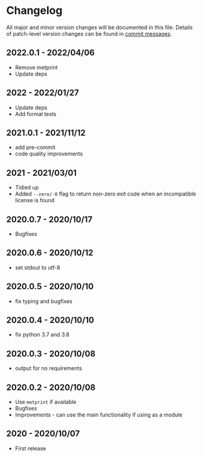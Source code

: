 # Changelog

All major and minor version changes will be documented in this file. Details of
patch-level version changes can be found in [commit messages](../../commits/master).

## 2022.0.1 - 2022/04/06

- Remove metprint
- Update deps

## 2022 - 2022/01/27

- Update deps
- Add formal tests

## 2021.0.1 - 2021/11/12

- add pre-commit
- code quality improvements

## 2021 - 2021/03/01

- Tidied up
- Added `--zero/-0` flag to return non-zero exit code when an incompatible
  license is found

## 2020.0.7 - 2020/10/17

- Bugfixes

## 2020.0.6 - 2020/10/12

- set stdout to utf-8

## 2020.0.5 - 2020/10/10

- fix typing and bugfixes

## 2020.0.4 - 2020/10/10

- fix python 3.7 and 3.8

## 2020.0.3 - 2020/10/08

- output for no requirements

## 2020.0.2 - 2020/10/08

- Use `metprint` if available
- Bugfixes
- Improvements - can use the main functionality if using as a module

## 2020 - 2020/10/07

- First release
